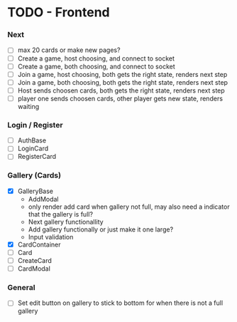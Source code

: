 # TODO - Frontend

### Next

- [ ] max 20 cards or make new pages?
- [ ] Create a game, host choosing, and connect to socket
- [ ] Create a game, both choosing, and connect to socket
- [ ] Join a game, host choosing, both gets the right state, renders next step
- [ ] Join a game, both choosing, both gets the right state, renders next step
- [ ] Host sends choosen cards, both gets the right state, renders next step
- [ ] player one sends choosen cards, other player gets new state, renders waiting

### Login / Register

- [ ] AuthBase
- [ ] LoginCard
- [ ] RegisterCard

### Gallery (Cards)

- [x] GalleryBase
  - AddModal
  - only render add card when gallery not full, may also need a indicator that the gallery is full?
  - Next gallery functionallity
  - Add gallery functionally or just make it one large?
  - Input validation
- [x] CardContainer
- [ ] Card
- [ ] CreateCard
- [ ] CardModal

### General

- [ ] Set edit button on gallery to stick to bottom for when there is not a full gallery
